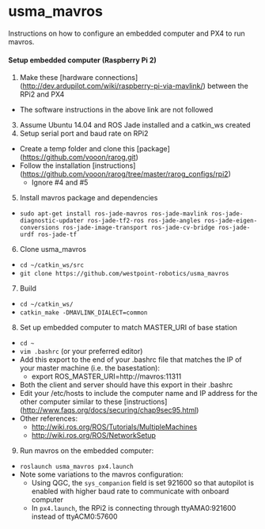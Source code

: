 # usma_mavros
Instructions on how to configure an embedded computer and PX4 to run mavros.

#### Setup embedded computer (Raspberry Pi 2)
1. Make these [hardware connections] (http://dev.ardupilot.com/wiki/raspberry-pi-via-mavlink/) between the RPi2 and PX4
 * The software instructions in the above link are not followed
3. Assume Ubuntu 14.04 and ROS Jade installed and a catkin_ws created
4. Setup serial port and baud rate on RPi2
 * Create a temp folder and clone this [package] (https://github.com/vooon/rarog.git)
 * Follow the installation [instructions] (https://github.com/vooon/rarog/tree/master/rarog_configs/rpi2)
   * Ignore #4 and #5  
5. Install mavros package and dependencies
 * `sudo apt-get install ros-jade-mavros ros-jade-mavlink ros-jade-diagnostic-updater ros-jade-tf2-ros ros-jade-angles ros-jade-eigen-conversions ros-jade-image-transport ros-jade-cv-bridge ros-jade-urdf ros-jade-tf`
6. Clone usma_mavros
 * `cd ~/catkin_ws/src`
 * `git clone https://github.com/westpoint-robotics/usma_mavros`
7. Build
 * `cd ~/catkin_ws/`
 * `catkin_make -DMAVLINK_DIALECT=common`
8. Set up embedded computer to match MASTER_URI of base station
 * `cd ~`
 * `vim .bashrc` (or your preferred editor)
 * Add this export to the end of your .bashrc file that matches the IP of your master machine (i.e. the basestation):
   * export ROS_MASTER_URI=http://mavros:11311
 * Both the client and server should have this export in their .bashrc
 * Edit your /etc/hosts to include the computer name and IP address for the other computer similar to these [instructions] (http://www.faqs.org/docs/securing/chap9sec95.html) 
 * Other references:
   * http://wiki.ros.org/ROS/Tutorials/MultipleMachines
    * http://wiki.ros.org/ROS/NetworkSetup
9. Run mavros on the embedded computer:
 * `roslaunch usma_mavros px4.launch`
 * Note some variations to the mavros configuration: 
   * Using QGC, the `sys_companion` field is set 921600 so that autopilot is enabled with higher baud rate to communicate with onboard computer
    * In `px4.launch`, the RPi2 is connecting through ttyAMA0:921600 instead of ttyACM0:57600
